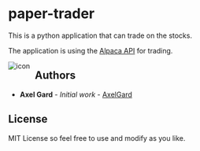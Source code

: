 # paper-trader

This is a python application that can trade on the stocks.

The application is using the [Alpaca API](https://alpaca.markets/) for trading.

<img src="https://upload.wikimedia.org/wikipedia/commons/c/cf/Storck_Harbour_scene.jpg"
     alt="icon"
     style="float: left; margin-right: 10px; width='300' height='200';" />

## Authors

* **Axel Gard** - *Initial work* - [AxelGard](https://github.com/AxelGard)

## License

MIT License so feel free to use and modify as you like.


<!-- https://cdn.dribbble.com/users/1186632/screenshots/4153391/camel.jpg -->
